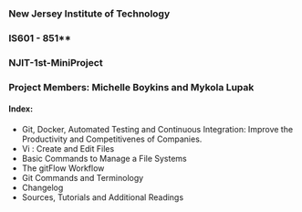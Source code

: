 

### New Jersey Institute of Technology
### IS601 - 851**
### NJIT-1st-MiniProject
### Project Members: Michelle Boykins and Mykola Lupak


#### Index:
* Git, Docker, Automated Testing and Continuous Integration: Improve the Productivity and Competitivenes of Companies.
* Vi : Create and Edit Files 
* Basic Commands to Manage a File Systems
* The gitFlow Workflow 
* Git Commands and Terminology 
* Changelog
* Sources, Tutorials and Additional Readings 
